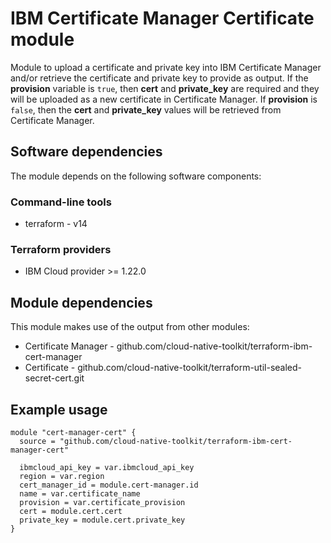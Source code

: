 # IBM Certificate Manager Certificate module

Module to upload a certificate and private key into IBM Certificate Manager and/or retrieve the certificate and private key to provide as output. If the **provision** variable is `true`, then **cert** and **private_key** are required and they will be uploaded as a new certificate in Certificate Manager. If **provision** is `false`, then the **cert** and **private_key** values will be retrieved from Certificate Manager.

## Software dependencies

The module depends on the following software components:

### Command-line tools

- terraform - v14

### Terraform providers

- IBM Cloud provider >= 1.22.0

## Module dependencies

This module makes use of the output from other modules:

- Certificate Manager - github.com/cloud-native-toolkit/terraform-ibm-cert-manager
- Certificate - github.com/cloud-native-toolkit/terraform-util-sealed-secret-cert.git

## Example usage

```hcl-terraform
module "cert-manager-cert" {
  source = "github.com/cloud-native-toolkit/terraform-ibm-cert-manager-cert"

  ibmcloud_api_key = var.ibmcloud_api_key
  region = var.region
  cert_manager_id = module.cert-manager.id
  name = var.certificate_name
  provision = var.certificate_provision
  cert = module.cert.cert
  private_key = module.cert.private_key
}
```

